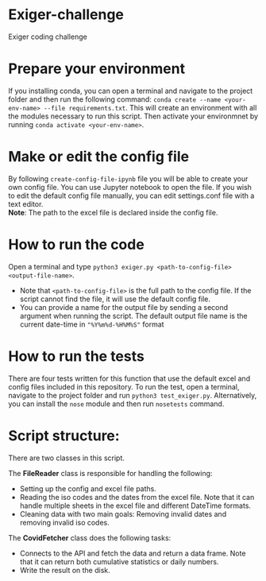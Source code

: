 # Exiger-challenge
Exiger coding challenge


# Prepare your environment
If you installing conda, you can open a terminal and navigate to the project folder and then run the following command: `conda create --name <your-env-name> --file requirements.txt`. This will create an environment with all the modules necessary to run this script. Then activate your environmnet by running `conda activate <your-env-name>`.


# Make or edit the config file
By following `create-config-file-ipynb` file you will be able to create your own config file. You can use Jupyter notebook to open the file. If you wish to edit the default config file manually, you can edit settings.conf file with a text editor.  
**Note**: The path to the excel file is declared inside the config file.
  
  

# How to run the code
Open a terminal and type `python3 exiger.py <path-to-config-file>  <output-file-name>`. 
- Note that `<path-to-config-file>` is the full path to the config file. If the script cannot find the file, it will use the default config file. 
- You can provide a name for the output file by sending a second argument when running the script. The default output file name is the current date-time in `"%Y%m%d-%H%M%S"` format



# How to run the tests
There are four tests written for this function that use the default excel and config files included in this repository. To run the test, open a terminal, navigate to the project folder and run `python3 test_exiger.py`. Alternatively, you can install the `nose` module and then run `nosetests` command.

# Script structure:

There are two classes in this script. 

The **FileReader** class is responsible for handling the following:

- Setting up the config and excel file paths.
- Reading the iso codes and the dates from the excel file. Note that it can handle multiple sheets in the excel file and different DateTime formats.
- Cleaning data with two main goals: Removing invalid dates and removing invalid iso codes.


The **CovidFetcher** class does the following tasks:
- Connects to the API and fetch the data and return a data frame. Note that it can return both cumulative statistics or daily numbers.
- Write the result on the disk.


